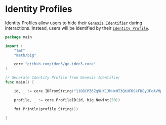 # Identity Profiles

Identity Profiles allow users to hide their [`Genesis Identifier`](identifier.md) during interactions. Instead, users will be identified by their [`Identity Profile`](../../protocol/spec.md#identity-profiles-new).

```go
package main

import (
	"fmt"
	"math/big"

	core "github.com/iden3/go-iden3-core"
)

// Generate Identity Profile from Genesis Identifier
func main() {

    id, _ := core.IDFromString("11BBCPZ6Zq9HX1JhHrHT3QKUFD9kFDEyJFoAVMptVs")

    profile, _ := core.ProfileID(id, big.NewInt(50))

    fmt.Println(profile.String())

}
```
